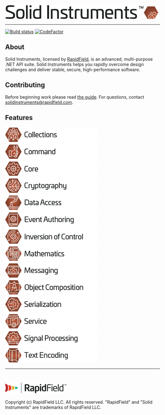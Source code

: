 <!--
Copyright (c) RapidField LLC. Licensed under the MIT License. See LICENSE.txt in the project root for license information.
-->

![Solid Instruments logo](SolidInstruments.Logo.Color.Transparent.500w.png)
- - -

[![Build status](https://ci.appveyor.com/api/projects/status/0djwhtesii54shrb/branch/master?svg=true)](https://ci.appveyor.com/project/adamjstone/solid-instruments/branch/master)
[![CodeFactor](https://www.codefactor.io/repository/github/rapidfield/solid-instruments/badge)](https://www.codefactor.io/repository/github/rapidfield/solid-instruments)

## About

Solid Instruments, licensed by [RapidField](https://www.rapidfield.com), is an advanced, multi-purpose .NET API suite. Solid Instruments helps you rapidly overcome design challenges and deliver stable, secure, high-performance software.

## Contributing

Before beginning work please read [the guide](CONTRIBUTING.md). For questions, contact [solidinstruments@rapidfield.com](mailto:solidinstruments@rapidfield.com).

## Features

[![Collections label](src/RapidField.SolidInstruments.Collections/Label.Collections.300w.png)](src/RapidField.SolidInstruments.Collections/README.md)
[![Command label](src/RapidField.SolidInstruments.Command/Label.Command.300w.png)](src/RapidField.SolidInstruments.Command/README.md)
[![Core label](src/RapidField.SolidInstruments.Core/Label.Core.300w.png)](src/RapidField.SolidInstruments.Core/README.md)
[![Cryptography label](src/RapidField.SolidInstruments.Cryptography/Label.Cryptography.300w.png)](src/RapidField.SolidInstruments.Cryptography/README.md)
[![Data Access label](src/RapidField.SolidInstruments.DataAccess/Label.DataAccess.300w.png)](src/RapidField.SolidInstruments.DataAccess/README.md)
[![Event Authoring label](src/RapidField.SolidInstruments.EventAuthoring/Label.EventAuthoring.300w.png)](src/RapidField.SolidInstruments.EventAuthoring/README.md)
[![Inversion of Control label](src/RapidField.SolidInstruments.InversionOfControl/Label.InversionOfControl.300w.png)](src/RapidField.SolidInstruments.InversionOfControl/README.md)
[![Mathematics label](src/RapidField.SolidInstruments.Mathematics/Label.Mathematics.300w.png)](src/RapidField.SolidInstruments.Mathematics/README.md)
[![Messaging label](src/RapidField.SolidInstruments.Messaging/Label.Messaging.300w.png)](src/RapidField.SolidInstruments.Messaging/README.md)
[![Object Composition label](src/RapidField.SolidInstruments.ObjectComposition/Label.ObjectComposition.300w.png)](src/RapidField.SolidInstruments.ObjectComposition/README.md)
[![Serialization label](src/RapidField.SolidInstruments.Serialization/Label.Serialization.300w.png)](src/RapidField.SolidInstruments.Serialization/README.md)
[![Service label](src/RapidField.SolidInstruments.Service/Label.Service.300w.png)](src/RapidField.SolidInstruments.Service/README.md)
[![Signal Processing label](src/RapidField.SolidInstruments.SignalProcessing/Label.SignalProcessing.300w.png)](src/RapidField.SolidInstruments.SignalProcessing/README.md)
[![Text Encoding label](src/RapidField.SolidInstruments.TextEncoding/Label.TextEncoding.300w.png)](src/RapidField.SolidInstruments.TextEncoding/README.md)

- - -
<br />

![RapidField logo](RapidField.Logo.Color.Black.Transparent.200w.png)
<br /><br />
Copyright (c) RapidField LLC. All rights reserved. "RapidField" and "Solid Instruments" are trademarks of RapidField LLC.